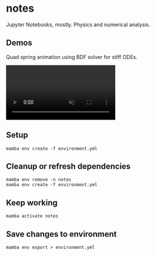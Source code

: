 # notes
Jupyter Notebooks, mostly. Physics and numerical analysis.


## Demos
Quad spring animation using BDF solver for stiff ODEs.

<video src="https://github.com/roessland/notes/assets/210712/7a414b21-2cdc-44f9-8996-d3c8af16b377" controls="controls" style="max-width: 730px; " autoplay muted>
</video>



## Setup

```shell
mamba env create -f environment.yml
```

## Cleanup or refresh dependencies

```shell
mamba env remove -n notes
mamba env create -f environment.yml
```

## Keep working

```shell
mamba activate notes
```

## Save changes to environment

```shell
mamba env export > environment.yml
```
